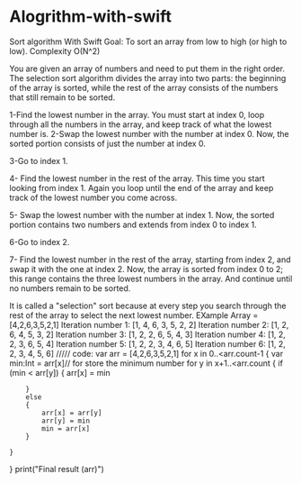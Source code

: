 # Alogrithm-with-swift
Sort algorithm With Swift 
Goal: To sort an array from low to high (or high to low). Complexity O(N^2) 

You are given an array of numbers and need to put them in the right order. The selection sort algorithm divides the array into two parts: the beginning of the array is sorted, while the rest of the array consists of the numbers that still remain to be sorted. 

1-Find the lowest number in the array. You must start at index 0, loop through all the numbers in the array, and keep track of what the lowest number is.
 2-Swap the lowest number with the number at index 0. Now, the sorted portion consists of just the number at index 0.

 3-Go to index 1.

 4- Find the lowest number in the rest of the array. This time you start looking from index 1. Again you loop until the end of the array and keep track of the lowest number you come across.

 5- Swap the lowest number with the number at index 1. Now, the sorted portion contains two numbers and extends from index 0 to index 1.

 6-Go to index 2. 

7- Find the lowest number in the rest of the array, starting from index 2, and swap it with the one at index 2. Now, the array is sorted from index 0 to 2; this range contains the three lowest numbers in the array. And continue until no numbers remain to be sorted.

It is called a "selection" sort because at every step you search through the rest of the array to select the next lowest number. 
EXample Array = [4,2,6,3,5,2,1] 
Iteration number 1: [1, 4, 6, 3, 5, 2, 2] 
Iteration number 2: [1, 2, 6, 4, 5, 3, 2] 
Iteration number 3: [1, 2, 2, 6, 5, 4, 3] 
Iteration number 4: [1, 2, 2, 3, 6, 5, 4] 
Iteration number 5: [1, 2, 2, 3, 4, 6, 5] 
Iteration number 6: [1, 2, 2, 3, 4, 5, 6]
/////
code: 
var arr = [4,2,6,3,5,2,1]
for x in 0..<arr.count-1
{
    var min:Int = arr[x]// for store the minimum number
    for y in x+1..<arr.count
    {
        if (min < arr[y])
        {
            arr[x] = min
            
        }
        else
        {
            arr[x] = arr[y]
            arr[y] = min
            min = arr[x]
        }
        
    }
}
print("Final result \(arr)")

